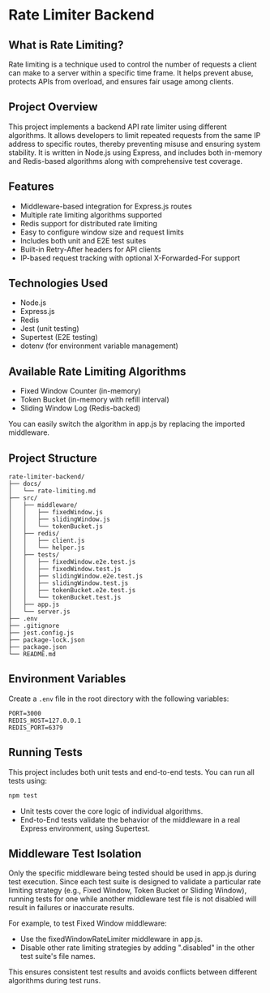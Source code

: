 # Rate Limiter Backend

## What is Rate Limiting?

Rate limiting is a technique used to control the number of requests a client can make to a server within a specific time frame. It helps prevent abuse, protects APIs from overload, and ensures fair usage among clients.

## Project Overview

This project implements a backend API rate limiter using different algorithms. It allows developers to limit repeated requests from the same IP address to specific routes, thereby preventing misuse and ensuring system stability. It is written in Node.js using Express, and includes both in-memory and Redis-based algorithms along with comprehensive test coverage.

## Features

- Middleware-based integration for Express.js routes
- Multiple rate limiting algorithms supported
- Redis support for distributed rate limiting
- Easy to configure window size and request limits
- Includes both unit and E2E test suites
- Built-in Retry-After headers for API clients
- IP-based request tracking with optional X-Forwarded-For support

## Technologies Used

- Node.js
- Express.js
- Redis
- Jest (unit testing)
- Supertest (E2E testing)
- dotenv (for environment variable management)

## Available Rate Limiting Algorithms

- Fixed Window Counter (in-memory)
- Token Bucket (in-memory with refill interval)
- Sliding Window Log (Redis-backed)

You can easily switch the algorithm in app.js by replacing the imported middleware.

## Project Structure

```
rate-limiter-backend/
├── docs/
│   └── rate-limiting.md
├── src/
│   ├── middleware/
│   │   ├── fixedWindow.js
│   │   ├── slidingWindow.js
│   │   └── tokenBucket.js
│   ├── redis/
│   │   ├── client.js
│   │   └── helper.js
│   ├── tests/
│   │   ├── fixedWindow.e2e.test.js
│   │   ├── fixedWindow.test.js
│   │   ├── slidingWindow.e2e.test.js
│   │   ├── slidingWindow.test.js
│   │   ├── tokenBucket.e2e.test.js
│   │   └── tokenBucket.test.js
│   ├── app.js
│   └── server.js
├── .env
├── .gitignore
├── jest.config.js
├── package-lock.json
├── package.json
└── README.md
```

## Environment Variables

Create a `.env` file in the root directory with the following variables:

```
PORT=3000
REDIS_HOST=127.0.0.1
REDIS_PORT=6379
```

## Running Tests

This project includes both unit tests and end-to-end tests. You can run all tests using:

```bash
npm test
```

- Unit tests cover the core logic of individual algorithms.
- End-to-End tests validate the behavior of the middleware in a real Express environment, using Supertest.

## Middleware Test Isolation

Only the specific middleware being tested should be used in app.js during test execution. Since each test suite is designed to validate a particular rate limiting strategy (e.g., Fixed Window, Token Bucket or Sliding Window), running tests for one while another middleware test file is not disabled will result in failures or inaccurate results.

For example, to test Fixed Window middleware:

- Use the fixedWindowRateLimiter middleware in app.js.
- Disable other rate limiting strategies by adding ".disabled" in the other test suite's file names.

This ensures consistent test results and avoids conflicts between different algorithms during test runs.
